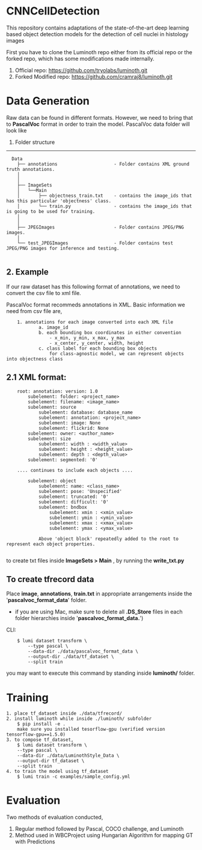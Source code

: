# CNNCellDetection
This repository contains adaptations of the state-of-the-art deep learning based object detection models for the detection of cell nuclei in histology images




First you have to clone the Luminoth repo either from its official repo or the forked repo, which has some modifications made internally.

1. Official repo: https://github.com/tryolabs/luminoth.git
2. Forked Modified repo: https://github.com/cramraj8/luminoth.git



# Data Generation


Raw data can be found in different formats. However, we need to bring that to **PascalVoc** format in order to train the model.
PascalVoc data folder will look like


1. Folder structure
----------------

```
  Data
    ├── annotations                     - Folder contains XML ground truth annotations.
    │
    │
    ├── ImageSets
    │   └──Main
    │       ├── objectness_train.txt    - contains the image_ids that has this particular 'objectness' class.
    │       └── train.py                - contains the image_ids that is going to be used for training.
    │
    │
    ├── JPEGImages                      - Folder contains JPEG/PNG images.
    │
    └── test_JPEGImages                 - Folder contains test JPEG/PNG images for inference and testing.


```




## 2. Example

If our raw dataset has this following format of annotations, we need to convert the csv file to xml file.

PascalVoc format recommeds annotations in XML.
Basic information we need from csv file are,
```
    1. annotations for each image converted into each XML file
            a. image_id
            b. each bounding box coordinates in either convention
                - x_min, y_min, x_max, y_max
                - x_center, y_center, width, height
            c. class label for each bounding box objects
                for class-agnostic model, we can represent objects into objectness class
```


## 2.1 XML format:


```
    root: annotation: version: 1.0
        subelement: folder: <project_name>
        subelement: filename: <image_name>
        subelement: source
            subelement: database: database_name
            subelement: annotation: <project_name>
            subelement: image: None
            subelement: flickrid: None
        subelement: owner: <author_name>
        subelement: size
            subelement: width : <width_value>
            subelement: height : <height_value>
            subelement: depth : <depth_value>
        subelement: segmented: '0'

    .... continues to include each objects ....

        subelement: object
            subelement: name: <class_name>
            subelement: pose: 'Unspecified'
            subelement: truncated: '0'
            subelement: difficult: '0'
            subelement: bndbox
                subelement: xmin : <xmin_value>
                subelement: ymin : <ymin_value>
                subelement: xmax : <xmax_value>
                subelement: ymax : <ymax_value>

            Above 'object block' repeatedly added to the root to represent each object properties.


```

to create txt files inside **ImageSets > Main** , by running the **write_txt.py**



## To create tfrecord data

Place **image**, **annotations**, **train.txt** in appropriate arrangements inside the '**pascalvoc_format_data**' folder.

* if you are using Mac, make sure to delete all **.DS_Store** files in each folder hierarchies inside '**pascalvoc_format_data.**')


CLI:
```
    $ lumi dataset transform \
        --type pascal \
        --data-dir ./data/pascalvoc_format_data \
        --output-dir ./data/tf_dataset \
        --split train
```

you may want to execute this command by standing inside **luminoth/** folder.








# Training
    1. place tf_dataset inside ./data/tfrecord/
    2. install luminoth while inside ./luminoth/ subfolder
        $ pip install -e .
        make sure you installed tesorflow-gpu (verified version tensorflow-gpu==1.5.0)
    3. to compose tf_dataset,
        $ lumi dataset transform \
        --type pascal \
        --data-dir ./data/LuminothStyle_Data \
        --output-dir tf_dataset \
        --split train
    4. to train the model using tf_dataset
        $ lumi train -c examples/sample_config.yml




# Evaluation

Two methods of evaluation conducted,

1. Regular method followed by Pascal, COCO challenge, and Luminoth
2. Method used in WBCProject using Hungarian Algorithm for mapping GT with Predictions
